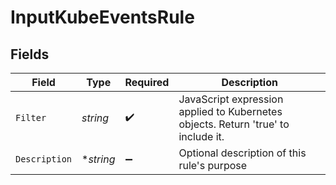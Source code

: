 # InputKubeEventsRule


## Fields

| Field                                                                             | Type                                                                              | Required                                                                          | Description                                                                       |
| --------------------------------------------------------------------------------- | --------------------------------------------------------------------------------- | --------------------------------------------------------------------------------- | --------------------------------------------------------------------------------- |
| `Filter`                                                                          | *string*                                                                          | :heavy_check_mark:                                                                | JavaScript expression applied to Kubernetes objects. Return 'true' to include it. |
| `Description`                                                                     | **string*                                                                         | :heavy_minus_sign:                                                                | Optional description of this rule's purpose                                       |